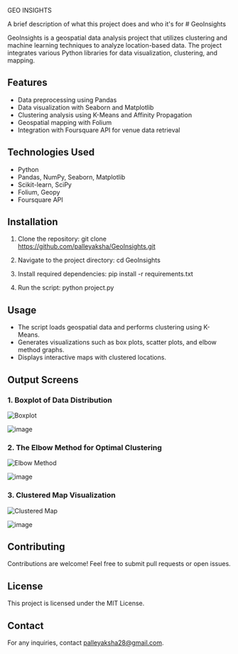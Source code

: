 
GEO INSIGHTS

A brief description of what this project does and who it's for # GeoInsights

GeoInsights is a geospatial data analysis project that utilizes clustering and machine learning techniques to analyze location-based data. The project integrates various Python libraries for data visualization, clustering, and mapping.

## Features
- Data preprocessing using Pandas
- Data visualization with Seaborn and Matplotlib
- Clustering analysis using K-Means and Affinity Propagation
- Geospatial mapping with Folium
- Integration with Foursquare API for venue data retrieval

## Technologies Used
- Python
- Pandas, NumPy, Seaborn, Matplotlib
- Scikit-learn, SciPy
- Folium, Geopy
- Foursquare API

## Installation

1. Clone the repository:
   git clone https://github.com/palleyaksha/GeoInsights.git
   
2. Navigate to the project directory:
   cd GeoInsights
   
3. Install required dependencies:
   pip install -r requirements.txt
   
4. Run the script:
   python project.py

## Usage
- The script loads geospatial data and performs clustering using K-Means.
- Generates visualizations such as box plots, scatter plots, and elbow method graphs.
- Displays interactive maps with clustered locations.

## Output Screens

### 1. Boxplot of Data Distribution
![Boxplot](screenshots/boxplot.png)

![image](https://github.com/user-attachments/assets/b6616d0f-4975-4879-b2be-5baeeede9d17)


### 2. The Elbow Method for Optimal Clustering
![Elbow Method](screenshots/elbow_method.png)


![image](https://github.com/user-attachments/assets/3177ecc9-cf11-4e9c-a23a-e4a816ca1731)


### 3. Clustered Map Visualization
![Clustered Map](screenshots/clustered_map.png)


![image](https://github.com/user-attachments/assets/190a2e24-7034-4413-abf4-1f3f1c9396fc)


## Contributing
Contributions are welcome! Feel free to submit pull requests or open issues.

## License
This project is licensed under the MIT License.

## Contact
For any inquiries, contact palleyaksha28@gmail.com.
